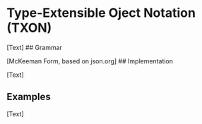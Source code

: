 Type-Extensible Oject Notation (TXON)
=====================================

\[Text\] \#\# Grammar

\[McKeeman Form, based on json.org\] \#\# Implementation

\[Text\]

Examples
--------

\[Text\]

